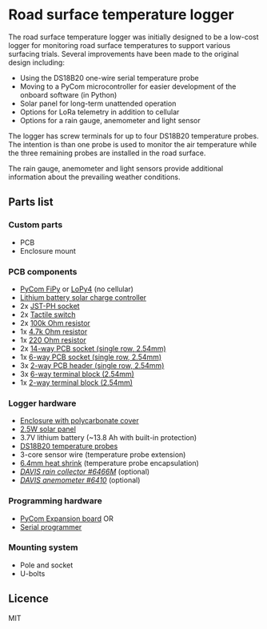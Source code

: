 # Road surface temperature logger

The road surface temperature logger was initially designed to be a low-cost logger for monitoring road surface temperatures to support various surfacing trials. Several improvements have been made to the original design including:

- Using the DS18B20 one-wire serial temperature probe
- Moving to a PyCom microcontroller for easier development of the onboard software (in Python)
- Solar panel for long-term unattended operation
- Options for LoRa telemetry in addition to cellular
- Options for a rain gauge, anemometer and light sensor

The logger has screw terminals for up to four DS18B20 temperature probes. The intention is than one probe is used to monitor the air temperature while the three remaining probes are installed in the road surface.

The rain gauge, anemometer and light sensors provide additional information about the prevailing weather conditions.

## Parts list

### Custom parts

- PCB
- Enclosure mount

### PCB components
- [PyCom FiPy](https://pycom.io/product/fipy/) or [LoPy4](https://pycom.io/product/lopy4) (no cellular)
- [Lithium battery solar charge controller](https://www.adafruit.com/product/390)
- 2x [JST-PH socket](https://nz.rs-online.com/web/p/products/8201422/)
- 2x [Tactile switch](https://nz.rs-online.com/web/p/products/4791413/)
- 2x [100k Ohm resistor](https://nz.rs-online.com/web/p/through-hole-fixed-resistors/7550704/)
- 1x [4.7k Ohm resistor](https://nz.rs-online.com/web/p/through-hole-fixed-resistors/7077726/)
- 1x [220 Ohm resistor](https://nz.rs-online.com/web/p/through-hole-fixed-resistors/7077612/)
- 2x [14-way PCB socket (single row, 2.54mm)](https://nz.rs-online.com/web/p/products/1981500/)
- 1x [6-way PCB socket (single row, 2.54mm)](https://nz.rs-online.com/web/p/pcb-sockets/1981494)
- 3x [2-way PCB header (single row, 2.54mm)](https://nz.rs-online.com/web/p/pcb-headers/1802111/)
- 3x [6-way terminal block (2.54mm)](https://nz.rs-online.com/web/p/products/1918717/)
- 1x [2-way terminal block (2.54mm)](https://nz.rs-online.com/web/p/pcb-terminal-blocks/1919055/)


### Logger hardware
- [Enclosure with polycarbonate cover](https://www.digikey.co.nz/product-detail/en/bud-industries/PN-1325-CMB/377-1894-ND/2674158)
- [2.5W solar panel](https://www.seeedstudio.com/2-5W-Solar-Panel-116X160.html)
- 3.7V lithium battery (~13.8 Ah with built-in protection)
- [DS18B20 temperature probes](https://nz.rs-online.com/web/p/temperature-humidity-sensor-ics/1901709/)
- 3-core sensor wire (temperature probe extension)
- [6.4mm heat shrink](https://nz.rs-online.com/web/p/heat-shrink-cold-shrink-sleeves/0397821) (temperature probe encapsulation)
- [*DAVIS rain collector #6466M*](https://scientificsales.co.nz/davis-6466m-aerocone-rain-collector-pole-mount-0.2mm/) (optional)
- [*DAVIS anemometer #6410*](https://scientificsales.co.nz/davis-6410-anemometer-for-vantage-pro/) (optional)

### Programming hardware
- [PyCom Expansion board](https://pycom.io/product/expansion-board-3-0/) OR
- [Serial programmer](https://nz.rs-online.com/web/p/communication-wireless-development-tools/1346453/)

### Mounting system
- Pole and socket
- U-bolts

## Licence

MIT
